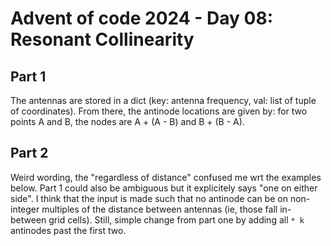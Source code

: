 # Advent of code 2024 - Day 08: Resonant Collinearity

## Part 1

The antennas are stored in a dict (key: antenna frequency, val: list of tuple of coordinates).
From there, the antinode locations are given by: for two points A and B, the nodes are A + (A - B) and B + (B - A).

## Part 2

Weird wording, the "regardless of distance" confused me wrt the examples below. Part 1 could also be ambiguous but it explicitely says "one on either side".
I think that the input is made such that no antinode can be on non-integer multiples of the distance between antennas (ie, those fall in-between grid cells).
Still, simple change from part one by adding all `* k` antinodes past the first two.
